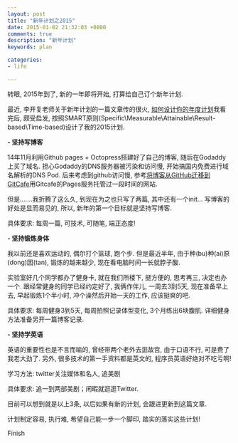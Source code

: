 ```yaml
---
layout: post
title: "新年计划之2015"
date: 2015-01-02 21:32:03 +0800
comments: true
description: "新年计划" 
keywords: plan 

categories:
- life

---
```

转眼, 2015年到了, 新的一年即将开始, 打算给自己订个新年计划.

最近, 李开复老师关于新年计划的一篇文章传的很火,  [如何设计你的年度计划](http://blog.sina.com.cn/s/blog_475b3d560102vasj.html)我看完后, 颇受启发, 按照SMART原则(Specific\Measurable\Attainable\Result-based\Time-based)设计了我的2015计划.

 **- 坚持写博客**

14年11月利用Github pages + Octopress搭建好了自己的博客, 随后在Godaddy上买了域名. 
担心Godaddy的DNS服务器被污染和访问慢, 开始搞国内免费进行域名解析的DNS Pod. 
后来考虑到github访问慢, 参考[将博客从GitHub迁移到GitCafe](http://blog.devtang.com/blog/2014/06/02/use-gitcafe-to-host-blog/)用Gitcafe的Pages服务托管过一段时间的网站.
	
但是.......我折腾了这么久, 到现在为之也只写了两篇, 其中还有一个init...
写博客的好处是显而易见的, 所以, 新年的第一个目标就是坚持写博客.
	
具体要求: 每周一篇, 可技术, 可随笔, 端正态度!

 **- 坚持锻炼身体**
	
我以前还是喜欢运动的, 偶尔打个篮球, 跑个步. 但是最近半年, 由于种(bu)种(ai)原(dong)因(tan), 锻炼的越来越少, 现在看电脑时间一长就脖子酸.

实验室好几个同学都办了健身卡, 就在我们所楼下, 挺方便的, 思考再三, 决定也办一个.
跟经常健身的同学已经约定好了, 我俩作伴儿, 一周去3到5天, 现在准备早上去, 早起锻炼1个半小时, 冲个澡然后开始一天的工作, 应该挺爽的吧.
 
具体要求: 每周健身3到5天, 每周拍照记录体型变化, 3个月练出6块腹肌.
详细健身方法准备另开一篇博客记录.

 **- 坚持学英语**
	
英语的重要性也是不言而喻的, 曾经带两个老外去逛故宫, 由于口语不行, 可是费了我老大劲了. 另外,  很多技术的第一手资料都是英文的, 程序员英语好绝对不吃亏啊!

学习方法: twitter关注媒体和名人, 追美剧

具体要求: 追一到两部美剧；闲暇就逛逛Twitter.


目前可以想到就是以上3条, 以后如果有新的计划, 会跟进更新到这篇文章.

计划制定容易, 执行难, 希望自己能一步一个脚印, 踏实的落实这些计划!

Finish
